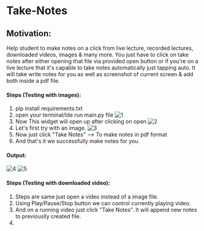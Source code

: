 # Take-Notes
## Motivation:
Help student to make notes on a click from live lecture, recorded lectures, downloaded videos, images & many more.
You just have to click on take notes after either opening that file via provided open button or if you're on a live
lecture that it's capable to take notes automatically just tapping auto.
It will take write notes for you as well as screenshot of current screen & add both inside a pdf file.

#### Steps (Testing with images):
1. pip install requirements.txt
2. open your terminal/Ide run main.py file
![1](https://user-images.githubusercontent.com/65413333/170721175-e42ee912-4247-4cb2-8d1e-6b05d686c537.png)
3. Now This widget will open up after clicking on open
![2](https://user-images.githubusercontent.com/65413333/170721976-a09211f1-a8ee-4b78-8f1c-a43ce9a4e041.png)
4. Let's first try with an image.
![3](https://user-images.githubusercontent.com/65413333/170722254-6583ff99-241a-441f-9174-2f8cd9c24671.png)
5. Now just click "Take Notes" --> To make notes in pdf format
6. And that's it we successfully make notes for you.

#### Output:
![4](https://user-images.githubusercontent.com/65413333/170722973-25d71aca-15f1-43f0-8b89-fe1259f21947.png)
![5](https://user-images.githubusercontent.com/65413333/170722978-ed8836af-8f83-4c84-8e24-2acc9535d1f7.png)

#### Steps (Testing with downloaded video):
1. Steps are same just open a video instead of a image file.
2. Using Play/Pause/Stop button we can control currently playing video.
3. And on a running video just click "Take Notes". It will append new notes to previouslly created file.
4. 
